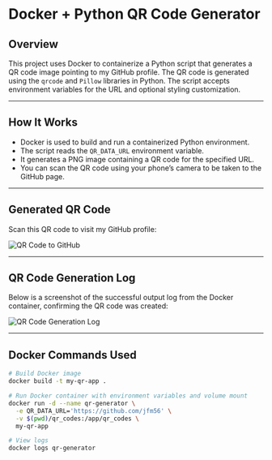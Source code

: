 # Docker + Python QR Code Generator

## Overview

This project uses Docker to containerize a Python script that generates a QR code image pointing to my GitHub profile. The QR code is generated using the `qrcode` and `Pillow` libraries in Python. The script accepts environment variables for the URL and optional styling customization.

---

## How It Works

- Docker is used to build and run a containerized Python environment.
- The script reads the `QR_DATA_URL` environment variable.
- It generates a PNG image containing a QR code for the specified URL.
- You can scan the QR code using your phone’s camera to be taken to the GitHub page.

---

## Generated QR Code

Scan this QR code to visit my GitHub profile:

![QR Code to GitHub](Screenshot%202025-03-30%20at%208.48.31%E2%80%AFPM.png)

---

## QR Code Generation Log

Below is a screenshot of the successful output log from the Docker container, confirming the QR code was created:

![QR Code Generation Log](Screenshot%202025-03-30%20at%209.01.36%E2%80%AFPM.png)

---

## Docker Commands Used

```bash
# Build Docker image
docker build -t my-qr-app .

# Run Docker container with environment variables and volume mount
docker run -d --name qr-generator \
  -e QR_DATA_URL='https://github.com/jfm56' \
  -v $(pwd)/qr_codes:/app/qr_codes \
  my-qr-app

# View logs
docker logs qr-generator
